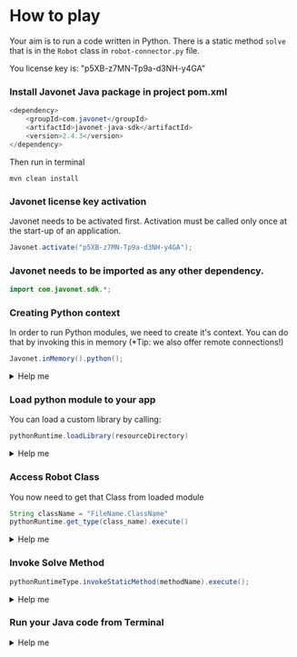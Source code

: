 # How to play

Your aim is to run a code written in Python.
There is a static method `solve` that is in the `Robot` class in `robot-connector.py` file.

You license key is: "p5XB-z7MN-Tp9a-d3NH-y4GA"

### Install Javonet Java package in project pom.xml
```java
<dependency>
    <groupId>com.javonet</groupId>
    <artifactId>javonet-java-sdk</artifactId>
    <version>2.4.3</version>
</dependency>
```

Then run in terminal
```
mvn clean install
```

### Javonet license key activation
Javonet needs to be activated first. Activation must be called only once at the start-up of an application.

```java
Javonet.activate("p5XB-z7MN-Tp9a-d3NH-y4GA");
```

### Javonet needs to be imported as any other dependency.
```java
import com.javonet.sdk.*;
```

### Creating Python context
In order to run Python modules, we need to create it's context.
You can do that by invoking this in memory (*Tip: we also offer remote connections!)

```java
Javonet.inMemory().python();
```

<details>
  <summary>Help me</summary>
  
  ### Code
  ```java
  RuntimeContext pythonRuntime = Javonet.inMemory().python();
  ```
</details>

### Load python module to your app
You can load a custom library by calling:
  ```java
  pythonRuntime.loadLibrary(resourceDirectory)
  ```

<details>
  <summary>Help me</summary>
  
  ### Code
  ```java
  pythonRuntime.loadLibrary(".");
  ```
</details>

### Access Robot Class
You now need to get that Class from loaded module
  ```java
  String className = "FileName.ClassName"
  pythonRuntime.get_type(class_name).execute()
  ```
<details>
  <summary>Help me</summary>
  
  ### Code
  ```java
  String className = "robot-connector.Robot";
  InvocationContext pythonRuntimeType = pythonRuntime.getType(className).execute();
  ```
</details>

### Invoke Solve Method

  ```java
  pythonRuntimeType.invokeStaticMethod(methodName).execute();
  ```
<details>
  <summary>Help me</summary>
  
  ### Code
  ```java
  pythonRuntimeType.invokeStaticMethod("solve").execute();
  ```
</details>

### Run your Java code from Terminal


<details>
  <summary>Help me</summary>
  
  ### Code
  ```bash
  mvn exec:java
  ```
</details>
